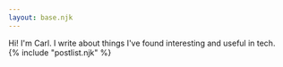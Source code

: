 ```yaml
---
layout: base.njk
---
```

<section>
Hi! I'm Carl. I write about things I've found interesting and useful in tech. 
</section>
<section>
{% include "postlist.njk" %}
</section>

